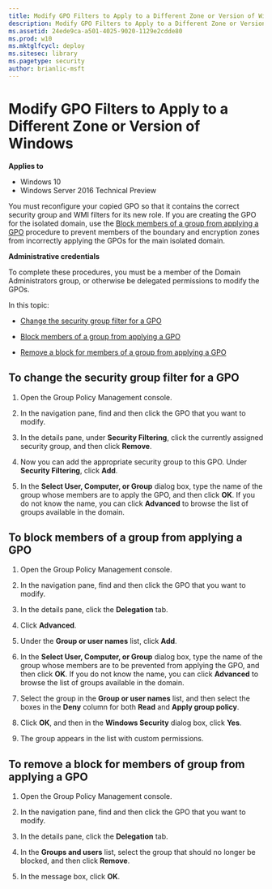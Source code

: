 ```yaml
---
title: Modify GPO Filters to Apply to a Different Zone or Version of Windows (Windows 10)
description: Modify GPO Filters to Apply to a Different Zone or Version of Windows
ms.assetid: 24ede9ca-a501-4025-9020-1129e2cdde80
ms.prod: w10
ms.mktglfcycl: deploy
ms.sitesec: library
ms.pagetype: security
author: brianlic-msft
---
```


# Modify GPO Filters to Apply to a Different Zone or Version of Windows

**Applies to**
-   Windows 10
-   Windows Server 2016 Technical Preview

You must reconfigure your copied GPO so that it contains the correct security group and WMI filters for its new role. If you are creating the GPO for the isolated domain, use the [Block members of a group from applying a GPO](#to-block-members-of-a-group-from-applying-a-gpo) procedure to prevent members of the boundary and encryption zones from incorrectly applying the GPOs for the main isolated domain.

**Administrative credentials**

To complete these procedures, you must be a member of the Domain Administrators group, or otherwise be delegated permissions to modify the GPOs.

In this topic:

-   [Change the security group filter for a GPO](#to-change-the-security-group-filter-for-a-gpo)

-   [Block members of a group from applying a GPO](#to-block-members-of-a-group-from-applying-a-gpo)

-   [Remove a block for members of a group from applying a GPO](#to-remove-a-block-for-members-of-group-from-applying-a-gpo)

## To change the security group filter for a GPO

1.  Open the Group Policy Management console.

2.  In the navigation pane, find and then click the GPO that you want to modify.

3.  In the details pane, under **Security Filtering**, click the currently assigned security group, and then click **Remove**.

4.  Now you can add the appropriate security group to this GPO. Under **Security Filtering**, click **Add**.

5.  In the **Select User, Computer, or Group** dialog box, type the name of the group whose members are to apply the GPO, and then click **OK**. If you do not know the name, you can click **Advanced** to browse the list of groups available in the domain.

## To block members of a group from applying a GPO

1.  Open the Group Policy Management console.

2.  In the navigation pane, find and then click the GPO that you want to modify.

3.  In the details pane, click the **Delegation** tab.

4.  Click **Advanced**.

5.  Under the **Group or user names** list, click **Add**.

6.  In the **Select User, Computer, or Group** dialog box, type the name of the group whose members are to be prevented from applying the GPO, and then click **OK**. If you do not know the name, you can click **Advanced** to browse the list of groups available in the domain.

7.  Select the group in the **Group or user names** list, and then select the boxes in the **Deny** column for both **Read** and **Apply group policy**.

8.  Click **OK**, and then in the **Windows Security** dialog box, click **Yes**.

9.  The group appears in the list with custom permissions.

## To remove a block for members of group from applying a GPO

1.  Open the Group Policy Management console.

2.  In the navigation pane, find and then click the GPO that you want to modify.

3.  In the details pane, click the **Delegation** tab.

4.  In the **Groups and users** list, select the group that should no longer be blocked, and then click **Remove**.

5.  In the message box, click **OK**.
